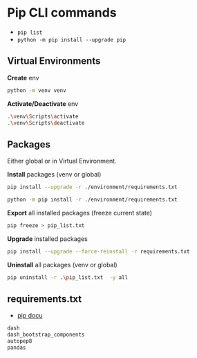 # Pip CLI commands

- `pip list`
- `python -m pip install --upgrade pip`

## Virtual Environments

**Create** env

```bash
python -m venv venv
```

**Activate/Deactivate** env

```bash
.\venv\Scripts\activate
.\venv\Scripts\deactivate
```

## Packages

Either global or in Virtual Environment.

**Install** packages (venv or global)

```bash
pip install --upgrade -r ./environment/requirements.txt

python -m pip install -r ./environment/requirements.txt
```

**Export**  all installed packages  (freeze current state)

```bash
pip freeze > pip_list.txt  
```

**Upgrade** installed packages

```bash
pip install --upgrade --force-reinstall -r requirements.txt
```

**Uninstall** all packages (venv or global)

```bash
pip uninstall -r .\pip_list.txt  -y all
```

## requirements.txt

- [pip docu](https://pip.pypa.io/en/stable/reference/requirements-file-format/)

```bash
dash
dash_bootstrap_components
autopep8
pandas
```
